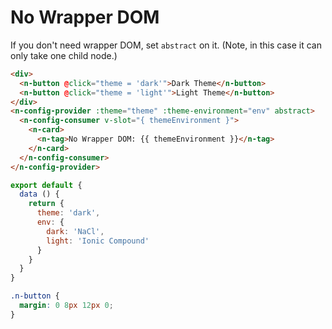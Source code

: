 # No Wrapper DOM
If you don't need wrapper DOM, set `abstract` on it. (Note, in this case it can only take one child node.)
```html
<div>
  <n-button @click="theme = 'dark'">Dark Theme</n-button>
  <n-button @click="theme = 'light'">Light Theme</n-button>
</div>
<n-config-provider :theme="theme" :theme-environment="env" abstract>
  <n-config-consumer v-slot="{ themeEnvironment }">
    <n-card>
      <n-tag>No Wrapper DOM: {{ themeEnvironment }}</n-tag>
    </n-card>
  </n-config-consumer>
</n-config-provider>
```
```js
export default {
  data () {
    return {
      theme: 'dark',
      env: {
        dark: 'NaCl',
        light: 'Ionic Compound'
      }
    }
  }
}
```
```css
.n-button {
  margin: 0 8px 12px 0;
}
```